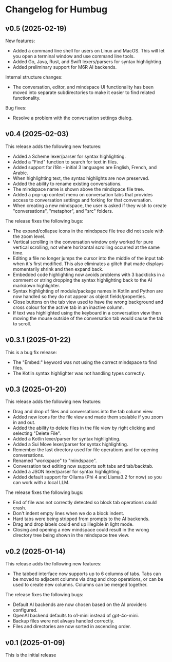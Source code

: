 # Changelog for Humbug

## v0.5 (2025-02-19)

New features:

- Added a command line shell for users on Linux and MacOS.  This will let you open a
  terminal window and use command line tools.
- Added Go, Java, Rust, and Swift lexers/parsers for syntax highlighting.
- Added preliminary support for M6R AI backends.

Internal structure changes:

- The conversation, editor, and mindspace UI functionality has been moved into separate
  subdirectories to make it easier to find related functionality.

Bug fixes:

- Resolve a problem with the conversation settings dialog.

## v0.4 (2025-02-03)

This release adds the following new features:

- Added a Scheme lexer/parser for syntax highlighting.
- Added a "Find" function to search for text in files.
- Added support for i18n - initial 3 languages are English, French, and Arabic.
- When highlighting text, the syntax highlights are now preserved.
- Added the ability to rename existing conversations.
- The mindspace name is shown above the mindspace file tree.
- Added a pop-up context menu on conversation tabs that provides access to conversation
  settings and forking for that conversation.
- When creating a new mindspace, the user is asked if they wish to create "conversations",
  "metaphor", and "src" folders.

The release fixes the following bugs:

- The expand/collapse icons in the mindspace file tree did not scale with the zoom level.
- Vertical scrolling in the conversation window only worked for pure vertical scrolling, not
  where horizontal scrolling occurred at the same time.
- Editing a file no longer jumps the cursor into the middle of the input tab when it's first
  modified.  This also eliminates a glitch that made displays momentarily shrink and then
  expand back.
- Embedded code highlighting now avoids problems with 3 backticks in a comment or string
  dropping the syntax highlighting back to the AI markdown highlighter.
- Syntax highlighting of module/package names in Kotlin and Python are now handled so they do
  not appear as object fields/properties.
- Close buttons on the tab view used to have the wrong background and cross colour for the
  active tab in an inactive column.
- If text was highlighted using the keyboard in a conversation view then moving the mouse
  outside of the conversation tab would cause the tab to scroll.

## v0.3.1 (2025-01-22)

This is a bug fix release:

- The "Embed:" keyword was not using the correct mindspace to find files.
- The Kotlin syntax highlighter was not handling types correctly.

## v0.3 (2025-01-20)

This release adds the following new features:

- Drag and drop of files and conversations into the tab column view.
- Added new icons for the file view and made them scalable if you zoom in and out.
- Added the ability to delete files in the file view by right clicking and selecting "Delete File".
- Added a Kotlin lexer/parser for syntax highlighting.
- Added a Sui Move lexer/parser for syntax highlighting.
- Remember the last directory used for file operations and for opening conversations.
- Renamed "workspace" to "mindspace".
- Conversation text editing now supports soft tabs and tab/backtab.
- Added a JSON lexer/parser for syntax highlighting.
- Added default support for Ollama (Phi 4 and Llama3.2 for now) so you can work with a local LLM.

The release fixes the following bugs:

- End of file was not correctly detected so block tab operations could crash.
- Don't indent empty lines when we do a block indent.
- Hard tabs were being stripped from prompts to the AI backends.
- Drag and drop labels could end up illegible in light mode.
- Closing and opening a new mindspace could result in the wrong directory tree being shown in the mindspace tree view.

## v0.2 (2025-01-14)

This release adds the following new features:

- The tabbed interface now supports up to 6 columns of tabs.  Tabs can be moved to adjacent columns via
  drag and drop operations, or can be used to create new columns.  Columns can be merged together.

The release fixes the following bugs:

- Default AI backends are now chosen based on the AI providers configured.
- OpenAI backend defaults to o1-mini instead of gpt-4o-mini.
- Backup files were not always handled correctly.
- Files and directories are now sorted in ascending order.

## v0.1 (2025-01-09)

This is the initial release
